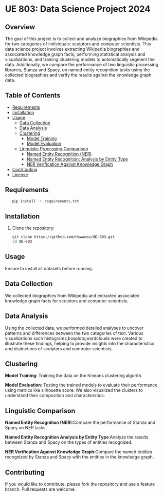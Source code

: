 # UE 803: Data Science Project 2024

## Overview

The goal of this project is to collect and analyze biographies from Wikipedia for two categories of individuals: sculptors and computer scientists. This data science project involves extracting Wikipedia biographies and associated knowledge graph facts, performing statistical analysis and visualizations, and training clustering models to automatically segment the data. Additionally, we compare the performance of two linguistic processing libraries, Stanza and Spacy, on named entity recognition tasks using the collected biographies and verify the results against the knowledge graph data.

## Table of Contents

- [Requirements](#requirements)
- [Installation](#installation)
- [Usage](#usage)
  - [Data Collection](#data-collection)
  - [Data Analysis](#data-analysis)
  - [Clustering](#clustering)
    - [Model Training](#model-training)
    - [Model Evaluation](#model-evaluation)
  - [Linguistic Processing Comparison](#linguistic-processing-comparison)
    - [Named Entity Recognition (NER)](#named-entity-recognition-ner)
    - [Named Entity Recognition: Analysis by Entity Type](#named-entity-recognition-analysis-by-entity-type)
    - [NER Verification Against Knowledge Graph](#named-entity-recognition-verification-against-knowledge-graph)
- [Contributing](#contributing)
- [License](#license)
     

## Requirements
```bash
   pip install -r requirements.txt
```

## Installation

1. Clone the repository:
   ```bash
   git clone https://github.com/Hawawou/UE-803.git
   cd UE-803
## Usage
   Ensure to install all datasets before running.
## Data Collection
We collected biographies from Wikipedia and extracted associated knowledge graph facts for sculptors and computer scientists. 
## Data Analysis
   Using the collected data, we performed detailed analyses to uncover patterns and differences between the two categories of text. Various visualizations such 
   histograms,boxplots,wordclouds were created to illustrate these findings, helping to provide insights into the characteristics and 
   distinctions of sculptors and computer scientists.

## Clustering

**Model Training**: Training the data on the Kmeans clustering algorith.

**Model Evaluation**: Testing the trained models to evaluate their performance using metrics like silhouette score. We also visualized the clusters to understand their composition and characteristics.

## Linguistic Comparison
**Named Entity Recognition (NER)**:Compare the performance of Stanza and Spacy on NER tasks.

**Named Entity Recognition Analysis by Entity Type**:Analyze the results between Stanza and Spacy on the types of entities recognized.

**NER Verification Against Knowledge Graph**:Compare the named entities recognized by Stanza and Spacy with the entities in the knowledge graph.  
## Contributing
   If you would like to contribute, please fork the repository and use a feature branch. Pull requests are welcome.

